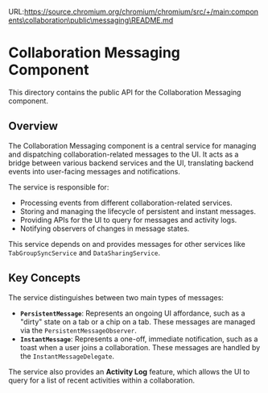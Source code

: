URL:https://source.chromium.org/chromium/chromium/src/+/main:components\collaboration\public\messaging\README.md
# Collaboration Messaging Component

This directory contains the public API for the Collaboration Messaging component.

## Overview

The Collaboration Messaging component is a central service for managing and
dispatching collaboration-related messages to the UI. It acts as a bridge
between various backend services and the UI, translating backend events into
user-facing messages and notifications.

The service is responsible for:

*   Processing events from different collaboration-related services.
*   Storing and managing the lifecycle of persistent and instant messages.
*   Providing APIs for the UI to query for messages and activity logs.
*   Notifying observers of changes in message states.

This service depends on and provides messages for other services like
`TabGroupSyncService` and `DataSharingService`.

## Key Concepts

The service distinguishes between two main types of messages:

*   **`PersistentMessage`**: Represents an ongoing UI affordance, such as a
    "dirty" state on a tab or a chip on a tab. These messages are managed via
    the `PersistentMessageObserver`.
*   **`InstantMessage`**: Represents a one-off, immediate notification, such as
    a toast when a user joins a collaboration. These messages are handled by the
    `InstantMessageDelegate`.

The service also provides an **Activity Log** feature, which allows the UI to
query for a list of recent activities within a collaboration.